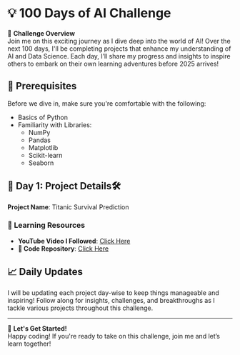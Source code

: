 
# 💡 100 Days of AI Challenge

🚀 **Challenge Overview**  
Join me on this exciting journey as I dive deep into the world of AI! Over the next 100 days, I'll be completing projects that enhance my understanding of AI and Data Science. Each day, I’ll share my progress and insights to inspire others to embark on their own learning adventures before 2025 arrives!

## 🎯 Prerequisites  
Before we dive in, make sure you're comfortable with the following:
- Basics of Python
- Familiarity with Libraries:
  - NumPy
  - Pandas
  - Matplotlib
  - Scikit-learn
  - Seaborn

## 📅 Day 1: Project Details🛠️ 

**Project Name**: Titanic Survival Prediction


### 🎥 Learning Resources  
- **YouTube Video I Followed**: [Click Here](#)  
- **🔗 Code Repository**: [Click Here](#)



## 📈 Daily Updates  
I will be updating each project day-wise to keep things manageable and inspiring! Follow along for insights, challenges, and breakthroughs as I tackle various projects throughout this challenge.

---

🙌 **Let's Get Started!**  
Happy coding! If you're ready to take on this challenge, join me and let’s learn together!
